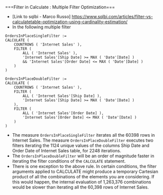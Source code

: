 ===Filter in Calculate : Multiple Filter Optimization===
- [Link to sqlbi - Marco Russo] https://www.sqlbi.com/articles/filter-vs-calculatetable-optimization-using-cardinality-estimation/
- In the following multiple filter
```
OrdersInPlaceSingleFilter :=
CALCULATE (
    COUNTROWS ( 'Internet Sales' ),
    FILTER (
        ALL ( 'Internet Sales' ),
        'Internet Sales'[Ship Date] >= MAX ( 'Date'[Date] )
        && 'Internet Sales'[Order Date] <= MAX ( 'Date'[Date] )
    )
)
 
OrdersInPlaceDoubleFilter :=
CALCULATE (
    COUNTROWS ( 'Internet Sales' ),
    FILTER (
        ALL ( 'Internet Sales'[Ship Date] ),
        'Internet Sales'[Ship Date] >= MAX ( 'Date'[Date] )
    ),
    FILTER (
        ALL ( 'Internet Sales'[Order Date] ),
        'Internet Sales'[Order Date] <= MAX ( 'Date'[Date] )
    )
)
```
- The measure `OrdersInPlaceSingleFilter` iterates all the 60398 rows in Internet Sales. The measure `OrdersInPlaceDoubleFilter` executes two filters iterating the 1124 unique values of the columns Ship Date and Order Date of Internet Sales table, for 2248 iterations. 
- The `OrdersInPlaceDoubleFilter` will be an order of magnitude faster in iterating the filter conditions of the `CALCULATE` statement.
- There is one exception to the above rule. In certain conditions, the filter arguments applied to CALCULATE might produce a temporary Cartesian product of all the combinations of the elements you are considering. If this would happen, the internal evaluation of 1,263,376 combinations would be slower than iterating all the 60,398 rows of Internet Sales.

